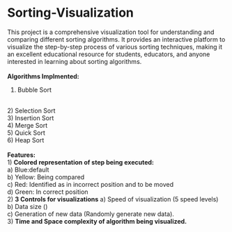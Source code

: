 # Sorting-Visualization
This project is a comprehensive visualization tool for understanding and comparing different sorting algorithms. It provides an interactive platform to visualize the step-by-step process of various sorting techniques, making it an excellent educational resource for students, educators, and anyone interested in learning about sorting algorithms.
<br><br>
<b>Algorithms Implmented: </b>
<br>
1) Bubble Sort 
<br>
2) Selection Sort
<br>
3) Insertion Sort
<br>
4) Merge Sort
<br>
5) Quick Sort
<br>
6) Heap Sort
<br><br>
<b>Features:</b><br>
1) <b>Colored representation of step being executed:<br></b>
  a) Blue:default<br>
  b) Yellow: Being compared<br>
  c) Red: Identified as in incorrect position and to be moved<br>
  d) Green: In correct position<br>
2) <b>3 Controls for visualizations</b>
  a) Speed of visualization (5 speed levels)<br>
  b) Data size ()<br>
  c) Generation of new data (Randomly generate new data).<br>
3) <b>Time and Space complexity of algorithm being visualized.</b>
